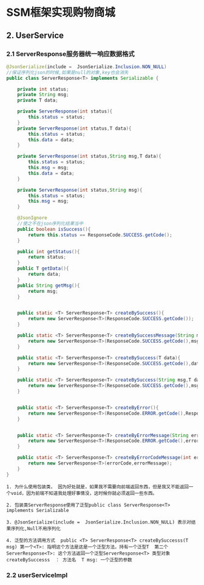 # SSM框架实现购物商城

## 2. UserService

###  2.1 ServerResponse服务器统一响应数据格式



```java
@JsonSerialize(include =  JsonSerialize.Inclusion.NON_NULL)
//保证序列化json的时候,如果是null的对象,key也会消失
public class ServerResponse<T> implements Serializable {

    private int status;
    private String msg;
    private T data;

    private ServerResponse(int status){
        this.status = status;
    }
    private ServerResponse(int status,T data){
        this.status = status;
        this.data = data;
    }

    private ServerResponse(int status,String msg,T data){
        this.status = status;
        this.msg = msg;
        this.data = data;
    }

    private ServerResponse(int status,String msg){
        this.status = status;
        this.msg = msg;
    }

    @JsonIgnore
    //使之不在json序列化结果当中
    public boolean isSuccess(){
        return this.status == ResponseCode.SUCCESS.getCode();
    }

    public int getStatus(){
        return status;
    }
    public T getData(){
        return data;
    }
    public String getMsg(){
        return msg;
    }


    public static <T> ServerResponse<T> createBySuccess(){
        return new ServerResponse<T>(ResponseCode.SUCCESS.getCode());
    }

    public static <T> ServerResponse<T> createBySuccessMessage(String msg){
        return new ServerResponse<T>(ResponseCode.SUCCESS.getCode(),msg);
    }

    public static <T> ServerResponse<T> createBySuccess(T data){
        return new ServerResponse<T>(ResponseCode.SUCCESS.getCode(),data);
    }

    public static <T> ServerResponse<T> createBySuccess(String msg,T data){
        return new ServerResponse<T>(ResponseCode.SUCCESS.getCode(),msg,data);
    }


    public static <T> ServerResponse<T> createByError(){
        return new ServerResponse<T>(ResponseCode.ERROR.getCode(),ResponseCode.ERROR.getDesc());
    }


    public static <T> ServerResponse<T> createByErrorMessage(String errorMessage){
        return new ServerResponse<T>(ResponseCode.ERROR.getCode(),errorMessage);
    }

    public static <T> ServerResponse<T> createByErrorCodeMessage(int errorCode,String errorMessage){
        return new ServerResponse<T>(errorCode,errorMessage);
    }
}
```

`1. 为什么使用包装类， 因为好处就是，如果我不需要向前端返回东西，但是我又不能返回一个void，因为前端不知道我处理好事情没，这时候你就必须返回一些东西。`

`2. 包装类ServerResponse使用了泛型public class ServerResponse<T> implements Serializable `

`3. @JsonSerialize(include =  JsonSerialize.Inclusion.NON_NULL) 表示对结果序列化,Null不用序列化`

`4. 泛型的方法调用方式  public <T> ServerResponse<T> createBySuccesss(T msg) 第一个<T>: 指明这个方法是这是一个泛型方法，持有一个泛型T  第二个 ServerResponse<T>: 这个方法返回一个泛型ServerResponse<T> 类型对象 createBySuccesss  ： 方法名  T msg: 一个泛型的参数`

### 2.2 userServiceImpl

```java

```


